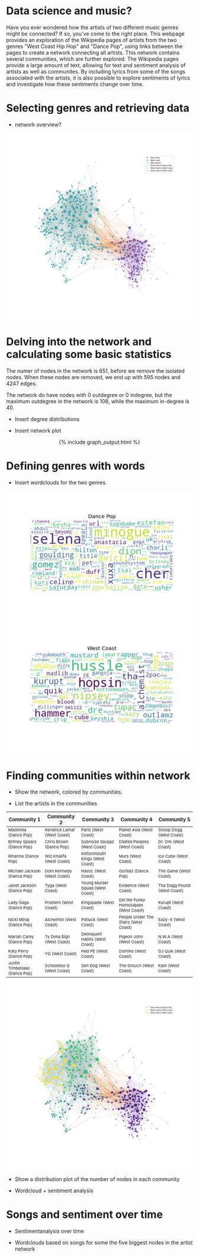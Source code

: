 <style>
td {
  font-size: 11px
}
th {
  font-size: 13px
}
</style>

<head>
<link rel="shortcut icon" type="image/x-icon" href="images/favicon.ico">
</head>

# Data science and music?
Have you ever wondered how the artists of two different music genres might be connected? If so, you've come to the right place. This webpage provides an exploration of the Wikipedia pages of artists from the two genres "West Coast Hip Hop" and "Dance Pop", using links between the pages to create a network connecting all artists. This network contains several communities, which are further explored. The Wikipedia pages provide a large amount of text, allowing for text and sentiment analysis of artists as well as communites. By including lyrics from some of the songs associated with the artists, it is also possible to explore sentiments of lyrics and investigate how these sentiments change over time.

# Selecting genres and retrieving data
- network overview?
<img src="images/BasicGraph.png" alt="hi" class="inline"/>

# Delving into the network and calculating some basic statistics

The numer of nodes in the network is 651, before we remove the isolated nodes. When these nodes are removed, we end up with 595 nodes and 4247 edges. 

The network do have nodes with 0 outdegree or 0 indegree, but the maximum outdegree in the network is 108, while the maximum in-degree is 40.

- Insert degree distributions

- Insert network plot
<center>
{% include graph_output.html %}
</center>

# Defining genres with words

- Insert wordclouds for the two genres.

<img src="images/DancePop.png" alt="hi" class="inline"/>

<img src="images/WestCoast.png" alt="hi" class="inline"/>

# Finding communities within network

- Show the network, colored by communities.

- List the artists in the communities

| Community 1  | Community 2 | Community 3 | Community 4 | Community 5 |
| ------------- | ------------- | ------------- | ------------- | ------------- | 
| Madonna (Dance Pop)  | Kendrick Lamar (West Coast) | Paris (West Coast) | Planet Asia (West Coast) | Snoop Dogg (West Coast) |
| Britney Spears (Dance Pop)  | Chris Brown (Dance Pop) | Subnoize Souljaz (West Coast) | Dilated Peoples (West Coast) | Dr. Dre (West Coast) |
| Rihanna (Dance Pop) | Wiz Khalifa (West Coast) | Kottonmouth Kings (West Coast) | Murs (West Coast) | Ice Cube (West Coast) |
| Michael Jackson (Dance Pop) | Dom Kennedy (West Coast) | Havoc (West Coast) | Gorillaz (Dance Pop) | The Game (West Coast) |
| Janet Jackson (Dance Pop) | Tyga (West Coast) | Young Murder Squad (West Coast) | Evidence (West Coast) | Tha Dogg Pound (West Coast) |
| Lady Gaga (Dance Pop) | Problem (West Coast) | Kingspade (West Coast) | Del the Funky Homosapien (West Coast) | Kurupt (West Coast) |
| Nicki Minaj (Dance Pop) | Alchemist (West Coast) | Potluck (West Coast) | People Under The Stairs (West Coast) | Eazy-E (West Coast) |
| Mariah Carey (Dance Pop) | Ty Dolla $ign (West Coast) | Delinquent Habits (West Coast) | Pigeon John (West Coast) | N.W.A (West Coast) |
| Katy Perry (Dance Pop) | YG (West Coast) | Hed PE (West Coast) |  Domino (West Coast) | DJ Quik (West Coast) |
| Justin Timberlake (Dance Pop) | Schoolboy Q (West Coast) | Sen Dog (West Coast) | The Grouch (West Coast) | Kam (West Coast) |


<img src="images/CommunityGraph.png" alt="hi" class="inline"/>

- Show a distribution plot of the number of nodes in each community

- Wordcloud + sentiment analysis

# Songs and sentiment over time

- Sentimentanalysis over time

- Wordclouds based on songs for some the five biggest nodes in the artist network

